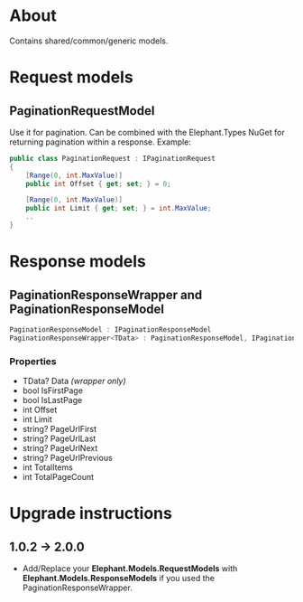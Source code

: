 # About

Contains shared/common/generic models.

# Request models

## PaginationRequestModel

Use it for pagination. Can be combined with the Elephant.Types NuGet for returning pagination within a response. Example:

```c#
public class PaginationRequest : IPaginationRequest
{
	[Range(0, int.MaxValue)]
	public int Offset { get; set; } = 0;

	[Range(0, int.MaxValue)]
	public int Limit { get; set; } = int.MaxValue;
	..
}
```



# Response models

## PaginationResponseWrapper and PaginationResponseModel

```c#
PaginationResponseModel : IPaginationResponseModel
PaginationResponseWrapper<TData> : PaginationResponseModel, IPaginationResponseWrapper<TData> where TData : new()
```

### Properties

- TData? Data *(wrapper only)*
- bool IsFirstPage
- bool IsLastPage
- int Offset
- int Limit
- string? PageUrlFirst
- string? PageUrlLast
- string? PageUrlNext
- string? PageUrlPrevious
- int TotalItems
- int TotalPageCount

# Upgrade instructions

## 1.0.2 &rarr; 2.0.0

- Add/Replace your **Elephant.Models.RequestModels** with **Elephant.Models.ResponseModels** if you used the PaginationResponseWrapper<TData>.